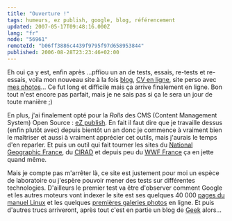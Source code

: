 ```yaml
---
title: "Ouverture !"
tags: humeurs, ez publish, google, blog, référencement
updated: 2007-05-17T09:48:16.000Z
lang: "fr"
node: "56961"
remoteId: "b06ff3886c4439f9795f97d658953844"
published: 2006-08-28T23:23:46+02:00
---
```

 
Eh oui ça y est, enfin après …pffiou un an de tests, essais, re-tests et re-essais, voila mon nouveau site à la fois [blog](/), [CV en ligne](/page/cv-fr), site perso avec [mes photos](http://photos.pwet.fr)… Ce fut long et difficile mais ça arrive finalement en ligne. Bon tout n'est encore pas parfait, mais je ne sais pas si ça le sera un jour de toute manière ;)

 
En plus, j'ai finalement opté pour la *Rolls* des CMS (Content Management System) Open Source : [eZ publish](http://ez.no). En fait il faut dire que je travaille dessus (enfin plutôt avec) depuis bientôt un an donc je commence à vraiment bien le maîtriser et aussi à vraiment apprécier cet outils, mais j'aurais le temps d'en reparler. Et puis un outil qui fait tourner les sites du [National Geographic France](http://www.nationalgeographic.fr/), du [CIRAD](http://www.cirad.fr/ur/acridologie) et depuis peu du [WWF France](http://www.wwf.fr) ça en jette quand même.

 
Mais je compte pas m'arrêter là, ce site est justement pour moi un espèce de laboratoire ou j'espère pouvoir mener des tests sur différentes technologies. D'ailleurs le premier test va être d'observer comment Google et les autres moteurs vont indexer le site est ses quelques 40 000 [pages du manuel Linux](http://pwet.fr/man/linux) et les quelques [premières galeries photos](http://photos.pwet.fr/galeries) en ligne. Et puis d'autres trucs arriveront, après tout c'est en partie un blog de [Geek](http://fr.wikipedia.org/wiki/Geek) alors…

